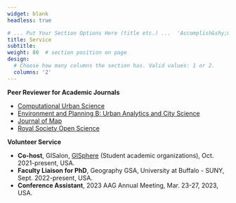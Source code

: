 ```yaml
---
widget: blank
headless: true

# ... Put Your Section Options Here (title etc.) ...  'Accomplish&shy;ments'
title: Service
subtitle:
weight: 80  # section position on page
design:
  # Choose how many columns the section has. Valid values: 1 or 2.
  columns: '2'
---
```


**Peer Reviewer for Academic Journals**
* [Computational Urban Science](https://www.springer.com/journal/43762)
* [Environment and Planning B: Urban Analytics and City Science](https://journals.sagepub.com/home/epb)
* [Journal of Map](https://www.tandfonline.com/journals/tjom20)
* [Royal Society Open Science](https://royalsocietypublishing.org/journal/rsos)

**Volunteer Service**
* **Co-host**, GISalon, [GISphere](https://gisphere.github.io/) (Student academic organizations), Oct. 2021-present, USA.
* **Faculty Liaison for PhD**, Geography GSA, University at Buffalo - SUNY, Sept. 2022-present, USA.
* **Conference Assistant**, 2023 AAG Annual Meeting, Mar. 23-27, 2023, USA.


